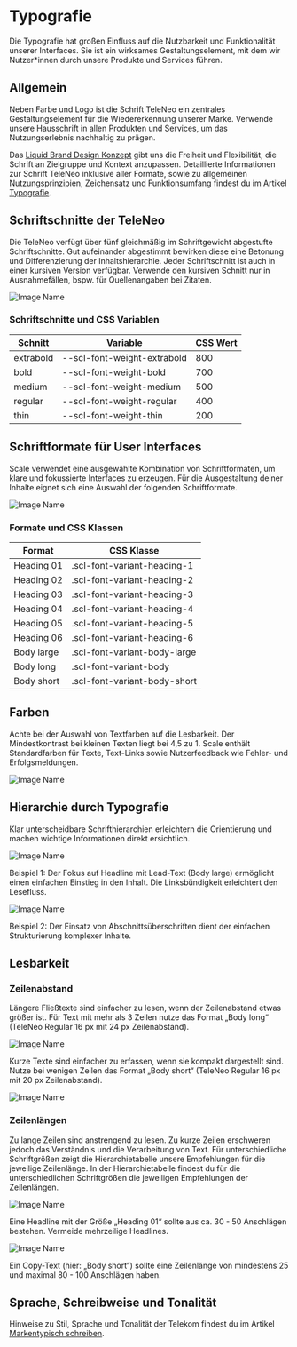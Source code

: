 # Typografie

Die Typografie hat großen Einfluss auf die Nutzbarkeit und Funktionalität unserer Interfaces. Sie ist ein wirksames Gestaltungselement, mit dem wir Nutzer*innen durch unsere Produkte und Services führen.

## Allgemein

Neben Farbe und Logo ist die Schrift TeleNeo ein zentrales Gestaltungselement für die Wiedererkennung unserer Marke. Verwende unsere Hausschrift in allen Produkten und Services, um das Nutzungserlebnis nachhaltig zu prägen.

Das [Liquid Brand Design Konzept](https://www.brand-design.telekom.com/artikel/l/liquid-brand-design-konzept/) gibt uns die Freiheit und Flexibilität, die Schrift an Zielgruppe und Kontext anzupassen. Detaillierte Informationen zur Schrift TeleNeo inklusive aller Formate, sowie zu allgemeinen Nutzungsprinzipien, Zeichensatz und Funktionsumfang findest du im Artikel [Typografie](https://www.brand-design.telekom.com/artikel/t/typografie/).

## Schriftschnitte der TeleNeo

Die TeleNeo verfügt über fünf gleichmäßig im Schriftgewicht abgestufte Schriftschnitte. Gut aufeinander abgestimmt bewirken diese eine Betonung und Differenzierung der Inhaltshierarchie. Jeder Schriftschnitt ist auch in einer kursiven Version verfügbar. Verwende den kursiven Schnitt nur in Ausnahmefällen, bspw. für Quellenangaben bei Zitaten.

![Image Name](assets/2_guidelines/3_typography/schriftschnitte.png)

### Schriftschnitte und CSS Variablen

| Schnitt    | Variable                | CSS Wert    |
| --------- | ---------------------------- | ------------ |
| extrabold | --scl-font-weight-extrabold  | 800          |
| bold      | --scl-font-weight-bold       | 700          |
| medium    | --scl-font-weight-medium     | 500          |
| regular   | --scl-font-weight-regular    | 400          |
| thin      | --scl-font-weight-thin       | 200          |

## Schriftformate für User Interfaces

Scale verwendet eine ausgewählte Kombination von Schriftformaten, um klare und fokussierte Interfaces zu erzeugen. Für die Ausgestaltung deiner Inhalte eignet sich eine Auswahl der folgenden Schriftformate.

![Image Name](assets/2_guidelines/3_typography/Formate.png)

### Formate und CSS Klassen

| Format        | CSS Klasse                     |
| ------------- | ------------------------------ |
| Heading 01    | .scl-font-variant-heading-1    |
| Heading 02    | .scl-font-variant-heading-2    |
| Heading 03    | .scl-font-variant-heading-3    |
| Heading 04    | .scl-font-variant-heading-4    |
| Heading 05    | .scl-font-variant-heading-5    |
| Heading 06    | .scl-font-variant-heading-6    |
| Body large    | .scl-font-variant-body-large   |
| Body long     | .scl-font-variant-body         |
| Body short    | .scl-font-variant-body-short   |

## Farben

Achte bei der Auswahl von Textfarben auf die Lesbarkeit. Der Mindestkontrast bei kleinen Texten liegt bei 4,5 zu 1.
Scale enthält Standardfarben für Texte, Text-Links sowie Nutzerfeedback wie Fehler- und Erfolgsmeldungen.

![Image Name](assets/2_guidelines/3_typography/typography-farben-helle-hintergruende-de.png)

## Hierarchie durch Typografie

Klar unterscheidbare Schrifthierarchien erleichtern die Orientierung und machen wichtige Informationen direkt ersichtlich.

![Image Name](assets/2_guidelines/3_typography/hierarchie01.png)

Beispiel 1: Der Fokus auf Headline mit Lead-Text (Body large) ermöglicht einen einfachen Einstieg in den Inhalt. Die Linksbündigkeit erleichtert den Lesefluss.

![Image Name](assets/2_guidelines/3_typography/hierarchie02.png)

Beispiel 2: Der Einsatz von Abschnittsüberschriften dient der einfachen Strukturierung komplexer Inhalte.

## Lesbarkeit

### Zeilenabstand

Längere Fließtexte sind einfacher zu lesen, wenn der Zeilenabstand etwas größer ist.
Für Text mit mehr als 3 Zeilen nutze das Format „Body long“ (TeleNeo Regular 16 px mit 24 px Zeilenabstand).

![Image Name](assets/2_guidelines/3_typography/lesbarkeit01.png)

Kurze Texte sind einfacher zu erfassen, wenn sie kompakt dargestellt sind.
Nutze bei wenigen Zeilen das Format „Body short“ (TeleNeo Regular 16 px mit 20 px Zeilenabstand).

![Image Name](assets/2_guidelines/3_typography/lesbarkeit02.png)

### Zeilenlängen

Zu lange Zeilen sind anstrengend zu lesen. Zu kurze Zeilen erschweren jedoch das Verständnis und die Verarbeitung von Text.
Für unterschiedliche Schriftgrößen zeigt die Hierarchietabelle unsere Empfehlungen für die jeweilige Zeilenlänge.
In der Hierarchietabelle findest du für die unterschiedlichen Schriftgrößen die jeweiligen Empfehlungen der Zeilenlängen.

![Image Name](assets/2_guidelines/3_typography/zeilenlaengen01.png)

Eine Headline mit der Größe „Heading 01“ sollte aus ca. 30 - 50 Anschlägen bestehen. Vermeide mehrzeilige Headlines.

![Image Name](assets/2_guidelines/3_typography/zeilenlaengen02.png)

Ein Copy-Text (hier: „Body short“) sollte eine Zeilenlänge von mindestens 25 und maximal 80 - 100 Anschlägen haben.

## Sprache, Schreibweise und Tonalität

Hinweise zu Stil, Sprache und Tonalität der Telekom findest du im Artikel [Markentypisch schreiben](https://www.brand-design.telekom.com/artikel/markentypisch-schreiben/).
